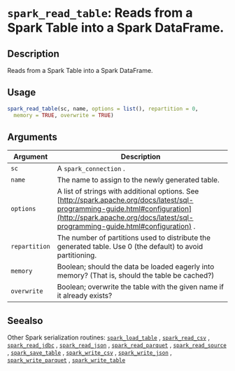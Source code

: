 # `spark_read_table`: Reads from a Spark Table into a Spark DataFrame.

## Description


 Reads from a Spark Table into a Spark DataFrame.


## Usage

```r
spark_read_table(sc, name, options = list(), repartition = 0,
  memory = TRUE, overwrite = TRUE)
```


## Arguments

Argument      |Description
------------- |----------------
```sc```     |     A `spark_connection` .
```name```     |     The name to assign to the newly generated table.
```options```     |     A list of strings with additional options. See [http://spark.apache.org/docs/latest/sql-programming-guide.html#configuration](http://spark.apache.org/docs/latest/sql-programming-guide.html#configuration) .
```repartition```     |     The number of partitions used to distribute the generated table. Use 0 (the default) to avoid partitioning.
```memory```     |     Boolean; should the data be loaded eagerly into memory? (That is, should the table be cached?)
```overwrite```     |     Boolean; overwrite the table with the given name if it already exists?

## Seealso


 Other Spark serialization routines: [`spark_load_table`](spark_load_table.html) ,
  [`spark_read_csv`](spark_read_csv.html) ,
  [`spark_read_jdbc`](spark_read_jdbc.html) ,
  [`spark_read_json`](spark_read_json.html) ,
  [`spark_read_parquet`](spark_read_parquet.html) ,
  [`spark_read_source`](spark_read_source.html) ,
  [`spark_save_table`](spark_save_table.html) ,
  [`spark_write_csv`](spark_write_csv.html) ,
  [`spark_write_json`](spark_write_json.html) ,
  [`spark_write_parquet`](spark_write_parquet.html) ,
  [`spark_write_table`](spark_write_table.html) 


